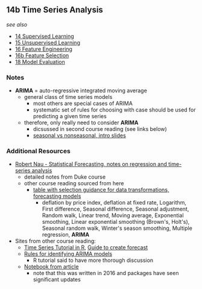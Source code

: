 ## 14b Time Series Analysis

*see also*
 - [14 Supervised Learning]()
 - [15 Unsupervised Learning]()
 - [16 Feature Engineering]()
 - [16b Feature Selection]()
 - [18 Model Evaluation]()

### Notes

 - **ARIMA** = auto-regressive integrated moving average
   - general class of time series models
     - most others are special cases of ARIMA
     - systematic set of rules for choosing with case should be used for predicting a given time series
   - therefore, only really need to consider **ARIMA**
     - dicsussed in second course reading (see links below)
     - [seasonal vs nonseasonal, intro slides](https://people.duke.edu/~rnau/Slides_on_ARIMA_models--Robert_Nau.pdf)



### Additional Resources

 - [Robert Nau - Statistical Forecasting, notes on regression and time-series analysis](https://people.duke.edu/~rnau/411home.htm)
   - detailed notes from Duke course
   - other course reading sourced from here
     - [table with selection guidance for data transformations, forecasting models](https://people.duke.edu/~rnau/whatuse.htm)
	   - deflation by price index, deflation at fixed rate, Logarithm, First difference, Seasonal difference,
	   Seasonal adjustment, Random walk, Linear trend, Moving average, Exponential smoothing, Linear exponential
	   smoothing (Brown's, Holt's), Seasonal random walk, Winter's season smoothing, Multiple regression, **ARIMA**
 - Sites from other course reading:
   - [Time Series Tutorial in R](https://www.analyticsvidhya.com/blog/2015/12/complete-tutorial-time-series-modeling/),
     [Guide to create forecast](https://www.analyticsvidhya.com/blog/2016/02/time-series-forecasting-codes-python/)
   - [Rules for identifying ARIMA models](https://people.duke.edu/~rnau/arimrule.htm)  
     - R tutorial said to have more thorough discussion
   - [Notebook from article](https://github.com/seanabu/seanabu.github.io/blob/master/Seasonal_ARIMA_model_Portland_transit.ipynb)
     - note that this was written in 2016 and packages have seen significant updates